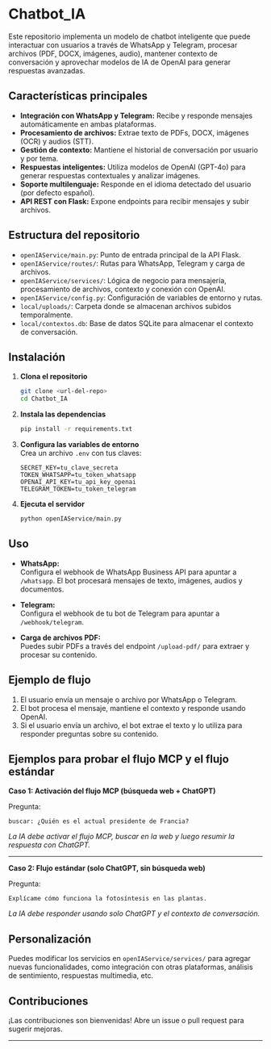 # Chatbot_IA

Este repositorio implementa un modelo de chatbot inteligente que puede interactuar con usuarios a través de WhatsApp y Telegram, procesar archivos (PDF, DOCX, imágenes, audio), mantener contexto de conversación y aprovechar modelos de IA de OpenAI para generar respuestas avanzadas.

## Características principales

- **Integración con WhatsApp y Telegram:** Recibe y responde mensajes automáticamente en ambas plataformas.
- **Procesamiento de archivos:** Extrae texto de PDFs, DOCX, imágenes (OCR) y audios (STT).
- **Gestión de contexto:** Mantiene el historial de conversación por usuario y por tema.
- **Respuestas inteligentes:** Utiliza modelos de OpenAI (GPT-4o) para generar respuestas contextuales y analizar imágenes.
- **Soporte multilenguaje:** Responde en el idioma detectado del usuario (por defecto español).
- **API REST con Flask:** Expone endpoints para recibir mensajes y subir archivos.

## Estructura del repositorio

- `openIAService/main.py`: Punto de entrada principal de la API Flask.
- `openIAService/routes/`: Rutas para WhatsApp, Telegram y carga de archivos.
- `openIAService/services/`: Lógica de negocio para mensajería, procesamiento de archivos, contexto y conexión con OpenAI.
- `openIAService/config.py`: Configuración de variables de entorno y rutas.
- `local/uploads/`: Carpeta donde se almacenan archivos subidos temporalmente.
- `local/contextos.db`: Base de datos SQLite para almacenar el contexto de conversación.

## Instalación

1. **Clona el repositorio**
   ```bash
   git clone <url-del-repo>
   cd Chatbot_IA
   ```

2. **Instala las dependencias**
   ```bash
   pip install -r requirements.txt
   ```

3. **Configura las variables de entorno**  
   Crea un archivo `.env` con tus claves:
   ```
   SECRET_KEY=tu_clave_secreta
   TOKEN_WHATSAPP=tu_token_whatsapp
   OPENAI_API_KEY=tu_api_key_openai
   TELEGRAM_TOKEN=tu_token_telegram
   ```

4. **Ejecuta el servidor**
   ```bash
   python openIAService/main.py
   ```

## Uso

- **WhatsApp:**  
  Configura el webhook de WhatsApp Business API para apuntar a `/whatsapp`. El bot procesará mensajes de texto, imágenes, audios y documentos.

- **Telegram:**  
  Configura el webhook de tu bot de Telegram para apuntar a `/webhook/telegram`.

- **Carga de archivos PDF:**  
  Puedes subir PDFs a través del endpoint `/upload-pdf/` para extraer y procesar su contenido.

## Ejemplo de flujo

1. El usuario envía un mensaje o archivo por WhatsApp o Telegram.
2. El bot procesa el mensaje, mantiene el contexto y responde usando OpenAI.
3. Si el usuario envía un archivo, el bot extrae el texto y lo utiliza para responder preguntas sobre su contenido.

## Ejemplos para probar el flujo MCP y el flujo estándar

**Caso 1: Activación del flujo MCP (búsqueda web + ChatGPT)**

Pregunta:
```
buscar: ¿Quién es el actual presidente de Francia?
```
*La IA debe activar el flujo MCP, buscar en la web y luego resumir la respuesta con ChatGPT.*

---

**Caso 2: Flujo estándar (solo ChatGPT, sin búsqueda web)**

Pregunta:
```
Explícame cómo funciona la fotosíntesis en las plantas.
```
*La IA debe responder usando solo ChatGPT y el contexto de conversación.*

## Personalización

Puedes modificar los servicios en `openIAService/services/` para agregar nuevas funcionalidades, como integración con otras plataformas, análisis de sentimiento, respuestas multimedia, etc.

## Contribuciones

¡Las contribuciones son bienvenidas! Abre un issue o pull request para sugerir mejoras.

---
